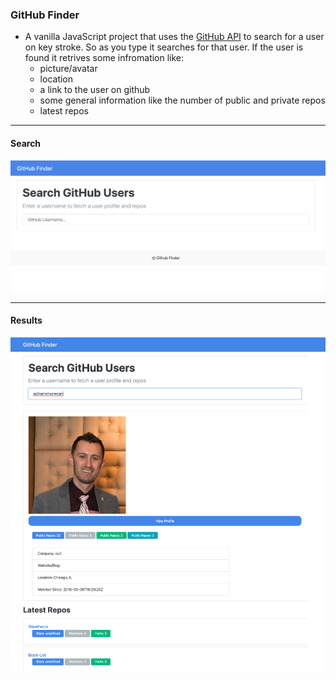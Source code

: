 ### GitHub Finder

- A vanilla JavaScript project that uses the [GitHub API](https://api.github.com) to search for  a user on key stroke. So as you type it searches for that user. If the user is found it retrives some infromation like:
  - picture/avatar 
  - location 
  - a link to the user on github
  - some general information like the number of public and private repos
  - latest repos
------------------------------------------------------------------------------------------------------------------
#### Search
![Search](assets/githubfinder1.png)

------------------------------------------------------------------------------------------------------------------
#### Results
![Results](assets/githubfinder2.png)
